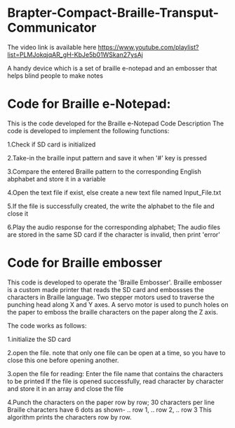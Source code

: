 # Brapter-Compact-Braille-Transput-Communicator

The video link is available here
https://www.youtube.com/playlist?list=PLMJokqjqAR_gH-KbJe5b01WSkan27ysAj



A handy device which is a set of braille e-notepad and an embosser that helps blind people to make notes

# Code for Braille e-Notepad:
This is the code developed for the Braille e-Notepad Code Description The code is developed to implement the following functions:

1.Check if SD card is initialized

2.Take-in the braille input pattern and save it when '#' key is pressed

3.Compare the entered Braille pattern to the corresponding English abphabet and store it in a variable

4.Open the text file if exist, else create a new text file named Input_File.txt

5.If the file is successfully created, the write the alphabet to the file and close it

6.Play the audio response for the corresponding alphabet; The audio files are stored in the same SD card if the character is invalid, then print 'error'

# Code for Braille embosser
This code is developed to operate the 'Braille Embosser'. Braille embosser is a custom made printer that reads the SD card and embossses the characters in Braille language. Two stepper motors used to traverse the punching head along X and Y axes. A servo motor is used to punch holes on the paper to emboss the braille characters on the paper along the Z axis.

The code works as follows:

1.initialize the SD card

2.open the file. note that only one file can be open at a time, so you have to close this one before opening another.

3.open the file for reading: Enter the file name that contains the characters to be printed If the file is opened successfully, read character by character and store it in an array and close the file

4.Punch the characters on the paper row by row; 30 characters per line Braille characters have 6 dots as shown- .. row 1, .. row 2, .. row 3 This algorithm prints the characters row by row.
